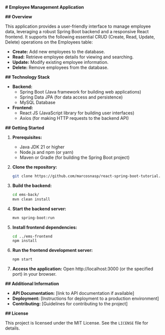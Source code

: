  **# Employee Management Application**

**## Overview**

This application provides a user-friendly interface to manage employee data, leveraging a robust Spring Boot backend and a responsive React frontend. It supports the following essential CRUD (Create, Read, Update, Delete) operations on the Employees table:

- **Create:** Add new employees to the database.
- **Read:** Retrieve employee details for viewing and searching.
- **Update:** Modify existing employee information.
- **Delete:** Remove employees from the database.

**## Technology Stack**

- **Backend:**
    - Spring Boot (Java framework for building web applications)
    - Spring Data JPA (for data access and persistence)
    - MySQL Database
- **Frontend:**
    - React JS (JavaScript library for building user interfaces)
    - Axios (for making HTTP requests to the backend API)

**## Getting Started**

1. **Prerequisites:**
    - Java JDK 21 or higher
    - Node.js and npm (or yarn)
    - Maven or Gradle (for building the Spring Boot project)

2. **Clone the repository:**
    ```bash
    git clone https://github.com/marcosnasp/react-spring-boot-tutorial.git
    ```

3. **Build the backend:**
    ```bash
    cd ems-back/
    mvn clean install
    ```

4. **Start the backend server:**
    ```bash
    mvn spring-boot:run
    ```

5. **Install frontend dependencies:**
    ```bash
    cd ../ems-frontend
    npm install
    ```

6. **Run the frontend development server:**
    ```bash
    npm start
    ```

7. **Access the application:**
    Open http://localhost:3000 (or the specified port) in your browser.

**## Additional Information**

- **API Documentation:** [link to API documentation if available]
- **Deployment:** [Instructions for deployment to a production environment]
- **Contributing:** [Guidelines for contributing to the project]

**## License**

This project is licensed under the MIT License. See the `LICENSE` file for details.
